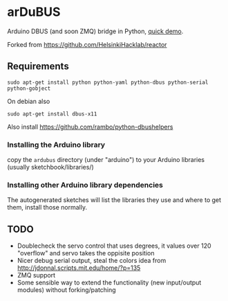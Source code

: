 arDuBUS
=======

Arduino DBUS (and soon ZMQ) bridge in Python, [quick demo][demo].

Forked from <https://github.com/HelsinkiHacklab/reactor>

[demo]: https://www.youtube.com/watch?v=t78oJ-nSe-k

## Requirements

    sudo apt-get install python python-yaml python-dbus python-serial python-gobject

On debian also

    sudo apt-get install dbus-x11

Also install <https://github.com/rambo/python-dbushelpers>

### Installing the Arduino library

copy the `ardubus` directory (under "arduino") to your Arduino libraries (usually sketchbook/libraries/)

### Installing other Arduino library dependencies

The autogenerated sketches will list the libraries they use and where to get them, install those normally.

## TODO

  - Doublecheck the servo control that uses degrees, it values over 120 "overflow" and servo takes the oppisite position
  - Nicer debug serial output, steal the colors idea from <http://jdonnal.scripts.mit.edu/home/?p=135>
  - ZMQ support
  - Some sensible way to extend the functionality (new input/output modules) without forking/patching 
